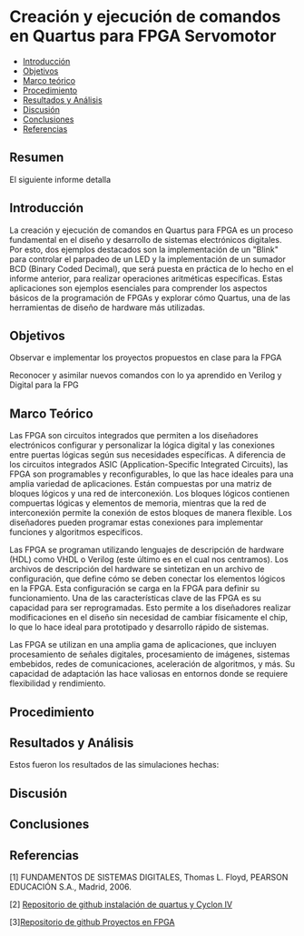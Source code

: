 # Creación y ejecución de comandos en Quartus para FPGA Servomotor
* [Introducción](#Introducción)
* [Objetivos](#Objetivos)
* [Marco teórico](#Marco-Teórico)
* [Procedimiento](#Procedimiento)
* [Resultados y Análisis](#Resultados-y-Análisis)
* [Discusión](#Discusión)
* [Conclusiones](#Conclusiones)
* [Referencias](#Referencias)

## Resumen

El siguiente informe detalla 

## Introducción

La creación y ejecución de comandos en Quartus para FPGA es un proceso fundamental en el diseño y desarrollo de sistemas electrónicos digitales. Por esto, dos ejemplos destacados son la implementación de un "Blink" para controlar el parpadeo de un LED y la implementación de un sumador BCD (Binary Coded Decimal), que será puesta en práctica de lo hecho en el informe anterior, para realizar operaciones aritméticas específicas. Estas aplicaciones son ejemplos esenciales para comprender los aspectos básicos de la programación de FPGAs y explorar cómo Quartus, una de las herramientas de diseño de hardware más utilizadas.


## Objetivos

Observar e implementar los proyectos propuestos en clase para la FPGA

Reconocer y asimilar nuevos comandos con lo ya aprendido en Verilog y Digital para la FPG

## Marco Teórico

Las FPGA son circuitos integrados que permiten a los diseñadores electrónicos configurar y personalizar la lógica digital y las conexiones entre puertas lógicas según sus necesidades específicas. A diferencia de los circuitos integrados ASIC (Application-Specific Integrated Circuits), las FPGA son programables y reconfigurables, lo que las hace ideales para una amplia variedad de aplicaciones. Están compuestas por una matriz de bloques lógicos y una red de interconexión. Los bloques lógicos contienen compuertas lógicas y elementos de memoria, mientras que la red de interconexión permite la conexión de estos bloques de manera flexible. Los diseñadores pueden programar estas conexiones para implementar funciones y algoritmos específicos.

Las FPGA se programan utilizando lenguajes de descripción de hardware (HDL) como VHDL o Verilog (este último es en el cual nos centramos). Los archivos de descripción del hardware se sintetizan en un archivo de configuración, que define cómo se deben conectar los elementos lógicos en la FPGA. Esta configuración se carga en la FPGA para definir su funcionamiento. Una de las características clave de las FPGA es su capacidad para ser reprogramadas. Esto permite a los diseñadores realizar modificaciones en el diseño sin necesidad de cambiar físicamente el chip, lo que lo hace ideal para prototipado y desarrollo rápido de sistemas.

Las FPGA se utilizan en una amplia gama de aplicaciones, que incluyen procesamiento de señales digitales, procesamiento de imágenes, sistemas embebidos, redes de comunicaciones, aceleración de algoritmos, y más. Su capacidad de adaptación las hace valiosas en entornos donde se requiere flexibilidad y rendimiento.

## Procedimiento

## Resultados y Análisis
Estos fueron los resultados de las simulaciones hechas:

## Discusión

## Conclusiones


## Referencias

[1] FUNDAMENTOS DE SISTEMAS DIGITALES, Thomas L. Floyd, PEARSON EDUCACIÓN S.A., Madrid, 2006.

[2] [Repositorio de github instalación de quartus y Cyclon IV](https://github.com/johnnycubides/digital-electronic-1-101/blob/main/installTools/quartus.md)

[3][Repositorio de github Proyectos en FPGA](https://github.com/johnnycubides/digital-electronic-1-101/tree/main/fpga-example/altera-c4e6e10)

